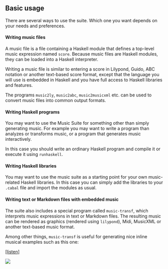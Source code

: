 


## Basic usage

There are several ways to use the suite. Which one you want depends on your needs and preferences.

#### Writing music files

A music file is a file containing a Haskell module that defines a top-level music expression named `score`. Because music files are Haskell modules, they can be loaded into a Haskell interpreter.

Writing a music file is similar to entering a score in Lilypond, Guido, ABC notation or another text-based score format, except that the language you will use is embedded in Haskell and you have full access to Haskell libraries and features.

The programs `music2ly`, `music2abc`, `music2musicxml` etc. can be used to convert music files into common output formats.

#### Writing Haskell programs

You may want to use the Music Suite for something other than simply generating music. For example you may want to write a program than analyzes or transforms music, or a program that generates music interactively.

In this case you should write an ordinary Haskell program and compile it or execute it using `runhaskell`.

#### Writing Haskell libraries

You may want to use the music suite as a starting point for your own music-related Haskell libraries. In this case you can simply add the libraries to your `.cabal` file and import the modules as usual.

#### Writing text or Markdown files with embedded music

The suite also includes a special program called `music-transf`, which interprets music expressions in text or Markdown files. The resulting music can be rendered as graphics (rendered using `lilypond`), Midi, MusicXML or another text-based music format.

Among other things, `music-transf` is useful for generating nice inline musical examples such as this one:

<div class='haskell-music-listen'><a href='361e4aee2793308d.mid'>[listen]</a></div>

![](361e4aee2793308dx.png)








